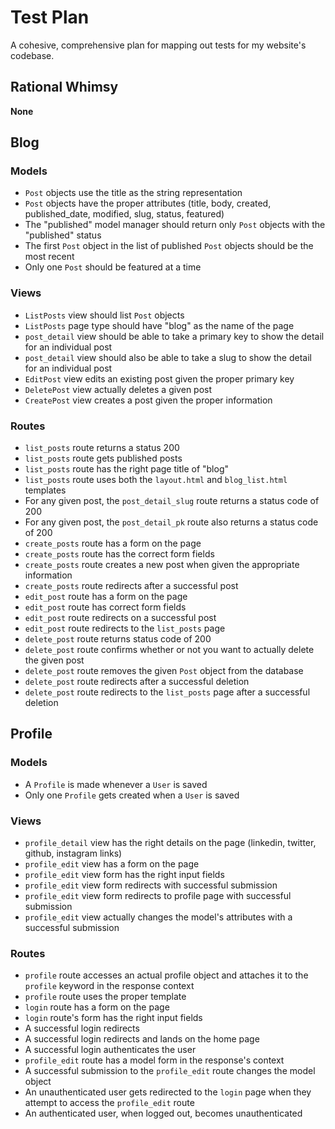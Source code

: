 # Test Plan

A cohesive, comprehensive plan for mapping out tests for my website's codebase.

## Rational Whimsy

**None**

## Blog

### Models

- `Post` objects use the title as the string representation
- `Post` objects have the proper attributes (title, body, created, published_date, modified, slug, status, featured)
- The "published" model manager should return only `Post` objects with the "published" status
- The first `Post` object in the list of published `Post` objects should be the most recent
- Only one `Post` should be featured at a time

### Views

- `ListPosts` view should list `Post` objects
- `ListPosts` page type should have "blog" as the name of the page
- `post_detail` view should be able to take a primary key to show the detail for an individual post
- `post_detail` view should also be able to take a slug to show the detail for an individual post
- `EditPost` view edits an existing post given the proper primary key
- `DeletePost` view actually deletes a given post
- `CreatePost` view creates a post given the proper information

### Routes

- `list_posts` route returns a status 200
- `list_posts` route gets published posts
- `list_posts` route has the right page title of "blog"
- `list_posts` route uses both the `layout.html` and `blog_list.html` templates
- For any given post, the `post_detail_slug` route returns a status code of 200
- For any given post, the `post_detail_pk` route also returns a status code of 200
- `create_posts` route has a form on the page
- `create_posts` route has the correct form fields
- `create_posts` route creates a new post when given the appropriate information
- `create_posts` route redirects after a successful post
- `edit_post` route has a form on the page
- `edit_post` route has correct form fields
- `edit_post` route redirects on a successful post
- `edit_post` route redirects to the `list_posts` page
- `delete_post` route returns status code of 200
- `delete_post` route confirms whether or not you want to actually delete the given post
- `delete_post` route removes the given `Post` object from the database
- `delete_post` route redirects after a successful deletion
- `delete_post` route redirects to the `list_posts` page after a successful deletion

## Profile

### Models

- A `Profile` is made whenever a `User` is saved
- Only one `Profile` gets created when a `User` is saved

### Views

- `profile_detail` view has the right details on the page (linkedin, twitter, github, instagram links)
- `profile_edit` view has a form on the page
- `profile_edit` view form has the right input fields
- `profile_edit` view form redirects with successful submission
- `profile_edit` view form redirects to profile page with successful submission
- `profile_edit` view actually changes the model's attributes with a successful submission

### Routes

- `profile` route accesses an actual profile object and attaches it to the `profile` keyword in the response context
- `profile` route uses the proper template
- `login` route has a form on the page
- `login` route's form has the right input fields
- A successful login redirects
- A successful login redirects and lands on the home page
- A successful login authenticates the user
- `profile_edit` route has a model form in the response's context
- A successful submission to the `profile_edit` route changes the model object
- An unauthenticated user gets redirected to the `login` page when they attempt to access the `profile_edit` route
- An authenticated user, when logged out, becomes unauthenticated